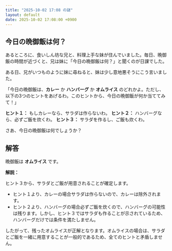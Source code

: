 ```yaml
---
title: "2025-10-02 17:08 の謎"
layout: default
date: 2025-10-02 17:08:00 +0900
---
```

## 今日の晩御飯は何？

あるところに、食いしん坊な兄と、料理上手な妹が住んでいました。毎日、晩御飯の時間が近づくと、兄は妹に「今日の晩御飯は何？」と聞くのが日課でした。

ある日、兄がいつものように妹に尋ねると、妹は少し意地悪そうにこう言いました。

「今日の晩御飯は、**カレー** か **ハンバーグ** か **オムライス** のどれかよ。ただし、以下の3つのヒントをあげるわ。このヒントから、今日の晩御飯が何か当ててみて！」

**ヒント１：** もしカレーなら、サラダは作らないわ。
**ヒント２：** ハンバーグなら、必ずご飯を炊くわ。
**ヒント３：** サラダを作るし、ご飯も炊くわ。

さあ、今日の晩御飯は何でしょうか？

## 解答

晩御飯は **オムライス** です。

**解説：**

ヒント３から、サラダとご飯が用意されることが確定します。

*   ヒント１より、カレーの場合サラダは作らないので、カレーは除外されます。
*   ヒント２より、ハンバーグの場合必ずご飯を炊くので、ハンバーグの可能性は残ります。しかし、ヒント３ではサラダも作ることが示されているため、ハンバーグだけでは条件を満たしません。

したがって、残ったオムライスが正解となります。オムライスの場合は、サラダとご飯を一緒に用意することが一般的であるため、全てのヒントと矛盾しません。
